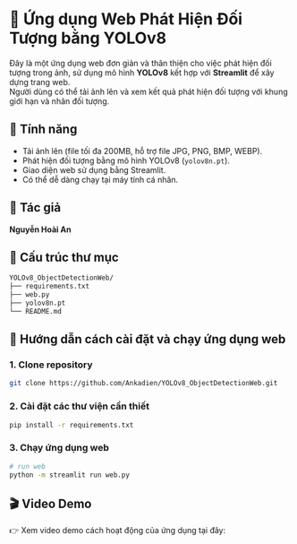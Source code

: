 # 🧠 Ứng dụng Web Phát Hiện Đối Tượng bằng YOLOv8

Đây là một ứng dụng web đơn giản và thân thiện cho việc phát hiện đối tượng trong ảnh, sử dụng mô hình **YOLOv8** kết hợp với **Streamlit** để xây dựng trang web.  
Người dùng có thể tải ảnh lên và xem kết quả phát hiện đối tượng với khung giới hạn và nhãn đối tượng.



## 🌟 Tính năng

- Tải ảnh lên (file tối đa 200MB, hỗ trợ file JPG, PNG, BMP, WEBP).
- Phát hiện đối tượng bằng mô hình YOLOv8 (`yolov8n.pt`).
- Giao diện web sử dụng bằng Streamlit.
- Có thể dễ dàng chạy tại máy tính cá nhân.



## 👤 Tác giả

**Nguyễn Hoài An**



## 📁 Cấu trúc thư mục
```bash
YOLOv8_ObjectDetectionWeb/
├── requirements.txt 
├── web.py 
├── yolov8n.pt 
└── README.md
```


## 🚀 Hướng dẫn cách cài đặt và chạy ứng dụng web

### 1. Clone repository
```bash
git clone https://github.com/Ankadien/YOLOv8_ObjectDetectionWeb.git
```

### 2. Cài đặt các thư viện cần thiết
```bash
pip install -r requirements.txt
```

### 3. Chạy ứng dụng web
```bash
# run web
python -m streamlit run web.py
```


## 🎬 Video Demo
👉 Xem video demo cách hoạt động của ứng dụng tại đây:

